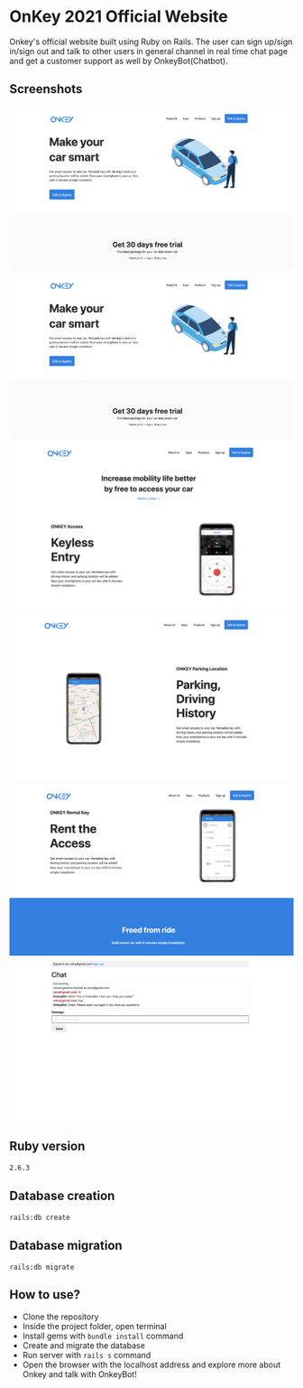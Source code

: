 # OnKey 2021 Official Website

Onkey's official website built using Ruby on Rails. The user can sign up/sign in/sign out and talk to other users in general channel in real time chat page and get a customer support as well by OnkeyBot(Chatbot).

## Screenshots

![screenshot1](/app/assets/images/readme1.png)
![screenshot2](/app/assets/images/readme1.png)
![screenshot3](/app/assets/images/readme3.png)
![screenshot4](/app/assets/images/readme4.png)
![screenshot5](/app/assets/images/readme5.png)
![screenshot1](/app/assets/images/readme6.png)

## Ruby version
```
2.6.3
```

## Database creation
```
rails:db create
```

## Database migration
```
rails:db migrate
```

## How to use?
- Clone the repository
- Inside the project folder, open terminal
- Install gems with ```bundle install``` command
- Create and migrate the database
- Run server with ```rails s``` command
- Open the browser with the localhost address and explore more about Onkey and talk with OnkeyBot!
